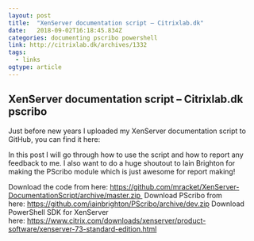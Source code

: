 ```yaml
---
layout: post 
title:  "XenServer documentation script – Citrixlab.dk" 
date:   2018-09-02T16:18:45.834Z 
categories: documenting pscribo powershell
link: http://citrixlab.dk/archives/1332 
tags:
  - links
ogtype: article 
---
```


## XenServer documentation script – Citrixlab.dk pscribo

Just before new years I uploaded my XenServer documentation script to GitHub, you can find it here:

In this post I will go through how to use the script and how to report any feedback to me. I also want to do a huge shoutout to Iain Brighton for making the PScribo module which is just awesome for report making!

Download the code from here: https://github.com/mracket/XenServer-DocumentationScript/archive/master.zip 
Download PScribo from here: https://github.com/iainbrighton/PScribo/archive/dev.zip
Download PowerShell SDK for XenServer here: https://www.citrix.com/downloads/xenserver/product-software/xenserver-73-standard-edition.html